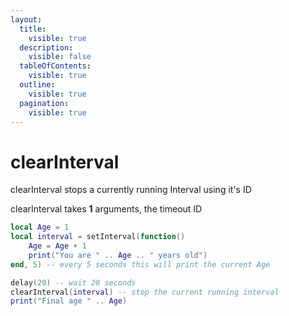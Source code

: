 ```yaml
---
layout:
  title:
    visible: true
  description:
    visible: false
  tableOfContents:
    visible: true
  outline:
    visible: true
  pagination:
    visible: true
---
```


# clearInterval

clearInterval stops a currently running Interval using it's ID

clearInterval takes **1** arguments, the timeout ID

```lua
local Age = 1
local interval = setInterval(function()
    Age = Age + 1
    print("You are " .. Age .. " years old")
end, 5) -- every 5 seconds this will print the current Age

delay(20) -- wait 20 seconds
clearInterval(interval) -- stop the current running interval
print("Final age " .. Age)
```

